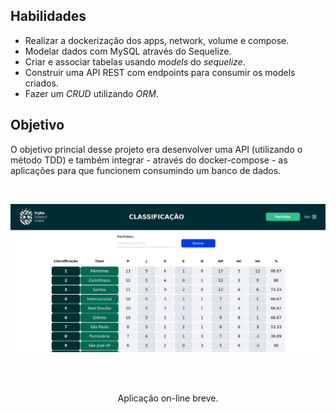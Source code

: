 ## Habilidades

- Realizar a dockerização dos apps, network, volume e compose.
- Modelar dados com MySQL através do Sequelize.
- Criar e associar tabelas usando _models_ do _sequelize_.
- Construir uma API REST com endpoints para consumir os models criados.
- Fazer um _CRUD_ utilizando _ORM_.

## Objetivo

O objetivo princial desse projeto era desenvolver uma API (utilizando o método TDD) e também integrar - através do docker-compose - as aplicações para que funcionem consumindo um banco de dados.

<br>
<p align='center'>
  <img src='img/front-example.png'>
</p>
<br>

<br>
<p align='center'>Aplicação on-line breve.</p>
